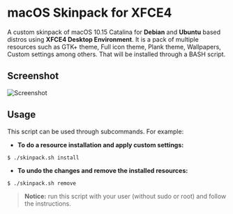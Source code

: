 # macOS Skinpack for XFCE4

A custom skinpack of macOS 10.15 Catalina for **Debian** and **Ubuntu** based distros using **XFCE4 Desktop Environment**. It is a pack of multiple resources such as GTK+ theme, Full icon theme, Plank theme, Wallpapers, Custom settings among others. That will be installed through a BASH script.

## Screenshot

![Screenshot](https://raw.githubusercontent.com/libredeb/xfce4-macOS_skinpack/master/images/screenshot.png)

## Usage

This script can be used through subcommands. For example:

* **To do a resource installation and apply custom settings:**
```
$ ./skinpack.sh install
```

* **To undo the changes and remove the installed resources:**
```
$ ./skinpack.sh remove
```

> **Notice:** run this script with your user (without sudo or root) and follow the instructions.